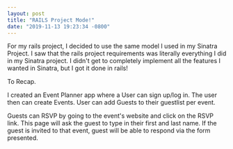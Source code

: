 ```yaml
---
layout: post
title: "RAILS Project Mode!"
date: "2019-11-13 19:23:34 -0800"
---
```


For my rails project, I decided to use the same model I used in my Sinatra Project. I saw that the rails project requirements was literally everything I did in my Sinatra project. I didn't get to completely implement all the features I wanted in Sinatra, but I got it done in rails!

To Recap.

I created an Event Planner app where a User can sign up/log in. The user then can create Events. User can add Guests to their guestlist per event.

Guests can RSVP by going to the event's website and click on the RSVP link. This page will ask the guest to type in their first and last name. If the guest is invited to that event, guest will be able to respond via the form presented.
